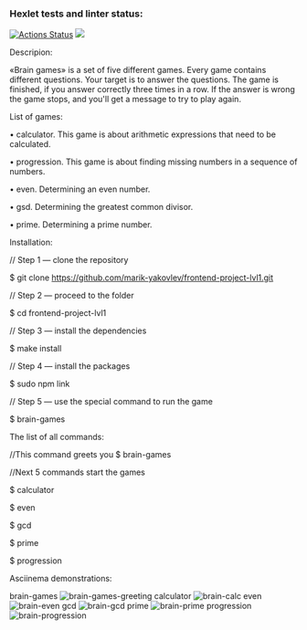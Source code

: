 ### Hexlet tests and linter status:
[![Actions Status](https://github.com/marik-yakovlev/frontend-project-lvl1/workflows/hexlet-check/badge.svg)](https://github.com/marik-yakovlev/frontend-project-lvl1/actions)
<a href="https://codeclimate.com/github/codeclimate/codeclimate/maintainability"><img src="https://api.codeclimate.com/v1/badges/a99a88d28ad37a79dbf6/maintainability" /></a>

 Descripion:

«Brain games» is a set of five different games.
Every game contains different questions. Your target is to answer the questions.
The game is finished, if you answer correctly three times in a row. If the answer is wrong the game stops, and you'll get a message  to try to play again.

List of games:

• calculator. This game is about arithmetic expressions that need to be calculated.

• progression. This game is about finding missing numbers in a sequence of numbers.

• even. Determining an even number.

• gsd. Determining the greatest common divisor.

• prime. Determining a prime number.


Installation:

// Step 1 — clone the repository

$ git clone https://github.com/marik-yakovlev/frontend-project-lvl1.git

// Step 2 — proceed to the folder

$ cd frontend-project-lvl1

// Step 3 — install the dependencies

$ make install

// Step 4 — install the packages

$ sudo npm link

// Step 5 — use the special command to run the game

$ brain-games



The list of all commands:

//This command greets you
$ brain-games

//Next 5 commands start the games

$ calculator

$ even

$ gcd

$ prime

$ progression



Asciinema demonstrations:

brain-games
![brain-games-greeting](https://user-images.githubusercontent.com/101061337/165374472-f86f8c01-2075-4062-830a-277577a6212f.PNG)
calculator
![brain-calc](https://user-images.githubusercontent.com/101061337/165374515-57ef14b3-0658-48ca-9e9b-fc0b28c2e6f5.png)
even
![brain-even](https://user-images.githubusercontent.com/101061337/165374560-a2148d65-1b2c-4812-a3db-405546223ea3.PNG)
gcd
![brain-gcd](https://user-images.githubusercontent.com/101061337/165374608-5a3bbbe7-4a28-47eb-a59d-472c0be6f69f.PNG)
prime
![brain-prime](https://user-images.githubusercontent.com/101061337/165374747-a92ad166-c57b-4273-a09b-1cdc42e18526.PNG)
progression
![brain-progression](https://user-images.githubusercontent.com/101061337/165374926-df51c4f0-6b32-4f81-9041-dd4d0bdad412.PNG)
